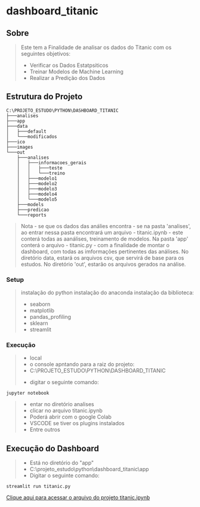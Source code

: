 # dashboard_titanic

## Sobre

> Este tem a Finalidade de analisar os dados do Titanic com os seguintes objetivos:
>  - Verificar os Dados Estatpsiticos
>  - Treinar Modelos de Machine Learning
>  - Realizar a Predição dos Dados

## Estrutura do Projeto


```
C:\PROJETO_ESTUDO\PYTHON\DASHBOARD_TITANIC
├───analises
├───app
├───data
│   ├───default
│   └───modificados
├───ico
├───images
└───out
    ├───analises
    │   ├───informacoes_gerais
    │   │   ├───teste
    │   │   └───treino
    │   ├───modelo1
    │   ├───modelo2
    │   ├───modelo3
    │   ├───modelo4
    │   └───modelo5
    ├───models
    ├───predicao
    └───reports

```
> Nota - se que os dados das análies encontra - se na pasta 'analises', ao entrar nessa pasta encontrará um arquivo - titanic.ipynb - este conterá todas as aanálises, treinamento de modelos.
> Na pasta 'app' conterá o arquivo - titanic.py - com a finalidade de montar o dashboard, com todas as imformações pertinentes das análises.
> No diretório data, estará os arquivos csv, que servirá de base para os estudos.
> No diretório 'out', estarão os arquivos gerados na análise.

### Setup
> instalação do python
> instalação do anaconda
> instalação da biblioteca:
> - seaborn
> - matplotlib
> - pandas_profiling
> - sklearn
> - streamlit

### Execução
>  - local
>  - o console apntando para a raiz do projeto:
>  -  C:\PROJETO_ESTUDO\PYTHON\DASHBOARD_TITANIC
>  * digitar o seguinte comando:
```
jupyter notebook
```
> - entar no diretório analises
> - clicar no arquivo titanic.ipynb
> - Poderá abrir com o google Colab
> - VSCODE se tiver os plugins instalados
> - Entre outros

## Execução do Dashboard
> - Está no diretório do "app"
> - C:\projeto_estudo\python\dashboard_titanic\app
> - Digitar o seguinte comando:
```
streamlit run titanic.py
```
[Clique aqui para acessar o arquivo do projeto titanic.ipynb](./analises/titanic.ipynb)
